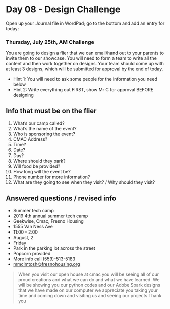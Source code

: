 # Day 08 - Design Challenge #

Open up your Journal file in WordPad; go to the bottom and add an entry for today:
### Thursday, July 25th, AM Challenge ###
You are going to design a flier that we can email/hand out to your parents to invite them to our showcase. You will need to form a team to write all the content and then work together on designs. Your team should come up with at least 3 designs, which will be submitted for approval by the end of today.

- Hint 1: You will need to ask some people for the information you need below
- Hint 2: Write everything out FIRST, show Mr C for approval BEFORE designing

## Info that must be on the flier ##
1. What’s our camp called?
2. What’s the name of the event?
3. Who is sponsoring the event?
4. CMAC Address?
5. Time?
6. Date?
7. Day?
8. Where should they park?
9. Will food be provided?
10. How long will the event be?
11. Phone number for more information?
12. What are they going to see when they visit? / Why should they visit?

## Answered questions / revised info ##
- Summer tech camp 
- 2019 4th annual summer tech camp
- Geekwise, Cmac, Fresno Housing
- 1555 Van Ness Ave
- 11:00 - 2:00
- August, 2
- Friday
- Park in the parking lot across the street
- Popcorn provided
- More info call (559)-513-5183
- mmcimtosh@fresnohousing.org
		
> When you visit our open house at cmac you will be seeing all of our proud creations and what we can do and what we have learned.  We will be showing you our python codes and our Adobe Spark designs that we have made on our computer  we appreciate you taking your time and coming down and visiting us and seeing our projects Thank you 
